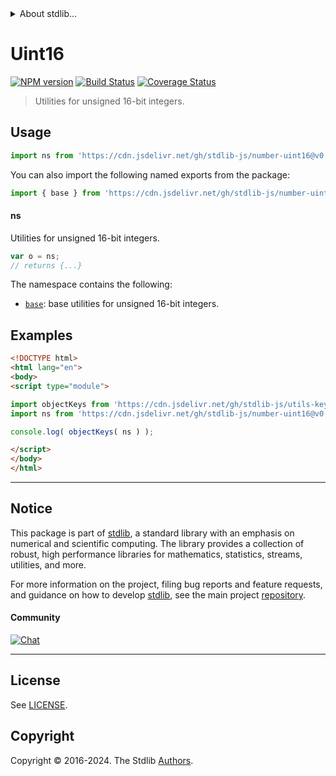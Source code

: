 <!--

@license Apache-2.0

Copyright (c) 2018 The Stdlib Authors.

Licensed under the Apache License, Version 2.0 (the "License");
you may not use this file except in compliance with the License.
You may obtain a copy of the License at

   http://www.apache.org/licenses/LICENSE-2.0

Unless required by applicable law or agreed to in writing, software
distributed under the License is distributed on an "AS IS" BASIS,
WITHOUT WARRANTIES OR CONDITIONS OF ANY KIND, either express or implied.
See the License for the specific language governing permissions and
limitations under the License.

-->


<details>
  <summary>
    About stdlib...
  </summary>
  <p>We believe in a future in which the web is a preferred environment for numerical computation. To help realize this future, we've built stdlib. stdlib is a standard library, with an emphasis on numerical and scientific computation, written in JavaScript (and C) for execution in browsers and in Node.js.</p>
  <p>The library is fully decomposable, being architected in such a way that you can swap out and mix and match APIs and functionality to cater to your exact preferences and use cases.</p>
  <p>When you use stdlib, you can be absolutely certain that you are using the most thorough, rigorous, well-written, studied, documented, tested, measured, and high-quality code out there.</p>
  <p>To join us in bringing numerical computing to the web, get started by checking us out on <a href="https://github.com/stdlib-js/stdlib">GitHub</a>, and please consider <a href="https://opencollective.com/stdlib">financially supporting stdlib</a>. We greatly appreciate your continued support!</p>
</details>

# Uint16

[![NPM version][npm-image]][npm-url] [![Build Status][test-image]][test-url] [![Coverage Status][coverage-image]][coverage-url] <!-- [![dependencies][dependencies-image]][dependencies-url] -->

> Utilities for unsigned 16-bit integers.



<section class="usage">

## Usage

```javascript
import ns from 'https://cdn.jsdelivr.net/gh/stdlib-js/number-uint16@v0.2.2-esm/index.mjs';
```

You can also import the following named exports from the package:

```javascript
import { base } from 'https://cdn.jsdelivr.net/gh/stdlib-js/number-uint16@v0.2.2-esm/index.mjs';
```

#### ns

Utilities for unsigned 16-bit integers.

```javascript
var o = ns;
// returns {...}
```

The namespace contains the following:

<!-- <toc pattern="*"> -->

<div class="namespace-toc">

-   <span class="signature">[`base`][@stdlib/number/uint16/base]</span><span class="delimiter">: </span><span class="description">base utilities for unsigned 16-bit integers.</span>

</div>

<!-- </toc> -->

</section>

<!-- /.usage -->

<section class="examples">

## Examples

<!-- TODO: better examples -->

<!-- eslint no-undef: "error" -->

```html
<!DOCTYPE html>
<html lang="en">
<body>
<script type="module">

import objectKeys from 'https://cdn.jsdelivr.net/gh/stdlib-js/utils-keys@esm/index.mjs';
import ns from 'https://cdn.jsdelivr.net/gh/stdlib-js/number-uint16@v0.2.2-esm/index.mjs';

console.log( objectKeys( ns ) );

</script>
</body>
</html>
```

</section>

<!-- /.examples -->

<!-- Section for related `stdlib` packages. Do not manually edit this section, as it is automatically populated. -->

<section class="related">

</section>

<!-- /.related -->

<!-- Section for all links. Make sure to keep an empty line after the `section` element and another before the `/section` close. -->


<section class="main-repo" >

* * *

## Notice

This package is part of [stdlib][stdlib], a standard library with an emphasis on numerical and scientific computing. The library provides a collection of robust, high performance libraries for mathematics, statistics, streams, utilities, and more.

For more information on the project, filing bug reports and feature requests, and guidance on how to develop [stdlib][stdlib], see the main project [repository][stdlib].

#### Community

[![Chat][chat-image]][chat-url]

---

## License

See [LICENSE][stdlib-license].


## Copyright

Copyright &copy; 2016-2024. The Stdlib [Authors][stdlib-authors].

</section>

<!-- /.stdlib -->

<!-- Section for all links. Make sure to keep an empty line after the `section` element and another before the `/section` close. -->

<section class="links">

[npm-image]: http://img.shields.io/npm/v/@stdlib/number-uint16.svg
[npm-url]: https://npmjs.org/package/@stdlib/number-uint16

[test-image]: https://github.com/stdlib-js/number-uint16/actions/workflows/test.yml/badge.svg?branch=v0.2.2
[test-url]: https://github.com/stdlib-js/number-uint16/actions/workflows/test.yml?query=branch:v0.2.2

[coverage-image]: https://img.shields.io/codecov/c/github/stdlib-js/number-uint16/main.svg
[coverage-url]: https://codecov.io/github/stdlib-js/number-uint16?branch=main

<!--

[dependencies-image]: https://img.shields.io/david/stdlib-js/number-uint16.svg
[dependencies-url]: https://david-dm.org/stdlib-js/number-uint16/main

-->

[chat-image]: https://img.shields.io/gitter/room/stdlib-js/stdlib.svg
[chat-url]: https://app.gitter.im/#/room/#stdlib-js_stdlib:gitter.im

[stdlib]: https://github.com/stdlib-js/stdlib

[stdlib-authors]: https://github.com/stdlib-js/stdlib/graphs/contributors

[umd]: https://github.com/umdjs/umd
[es-module]: https://developer.mozilla.org/en-US/docs/Web/JavaScript/Guide/Modules

[deno-url]: https://github.com/stdlib-js/number-uint16/tree/deno
[deno-readme]: https://github.com/stdlib-js/number-uint16/blob/deno/README.md
[umd-url]: https://github.com/stdlib-js/number-uint16/tree/umd
[umd-readme]: https://github.com/stdlib-js/number-uint16/blob/umd/README.md
[esm-url]: https://github.com/stdlib-js/number-uint16/tree/esm
[esm-readme]: https://github.com/stdlib-js/number-uint16/blob/esm/README.md
[branches-url]: https://github.com/stdlib-js/number-uint16/blob/main/branches.md

[stdlib-license]: https://raw.githubusercontent.com/stdlib-js/number-uint16/main/LICENSE

<!-- <toc-links> -->

[@stdlib/number/uint16/base]: https://github.com/stdlib-js/number-uint16-base/tree/esm

<!-- </toc-links> -->

</section>

<!-- /.links -->

